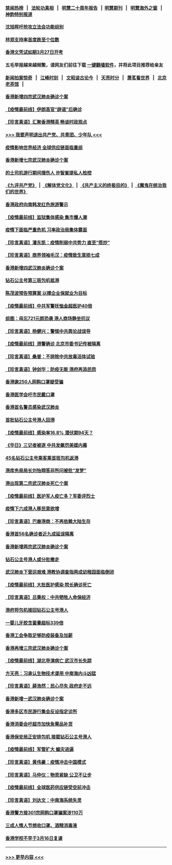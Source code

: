 #### [禁闻热榜](热点新闻.md?=0)  &nbsp;&nbsp;|&nbsp;&nbsp; [法轮功真相](https://github.com/gfw-breaker/truth/blob/master/README.md?=0) &nbsp;&nbsp;|&nbsp;&nbsp; [明慧二十周年报告](https://github.com/gfw-breaker/mh-reports/blob/master/README.md?=0) &nbsp;&nbsp;|&nbsp;&nbsp;[明慧期刊](https://github.com/gfw-breaker/mh-qikan) &nbsp;&nbsp;|&nbsp;&nbsp; [明慧海外之窗](https://github.com/gfw-breaker/mh-news/blob/master/README.md?=0) &nbsp;&nbsp;|&nbsp;&nbsp; [神韵特别报道](https://github.com/gfw-breaker/mh-news/blob/master/shenyun.md?=0)
#### [沈旭晖吁抢攻立法会功能组别](../pages/nsc415/n11896084.md?t=02262202) 
#### [林郑支持率首度跌至个位数](../pages/nsc415/n11896058.md?t=02262202) 
#### [香港文凭试如期3月27日开考](../pages/nsc415/n11896055.md?t=02262202) 
#### 五毛举报越来越频繁，请网友们前往下载 [一键翻墙软件](https://github.com/gfw-breaker/ssr-accounts)，并将此项目推荐给亲友
#### [新闻拍案惊奇](https://github.com/gfw-breaker/banned-news/blob/master/pages/link4.md) &nbsp;&nbsp;|&nbsp;&nbsp; [江峰时刻](https://github.com/gfw-breaker/banned-news/blob/master/pages/link4.md) &nbsp;&nbsp;|&nbsp;&nbsp; [文昭谈古论今](https://github.com/gfw-breaker/banned-news/blob/master/pages/link4.md) &nbsp;&nbsp;|&nbsp;&nbsp; [天亮时分](https://github.com/gfw-breaker/banned-news/blob/master/pages/link4.md) &nbsp;&nbsp;|&nbsp;&nbsp; [萧茗看世界](https://github.com/gfw-breaker/banned-news/blob/master/pages/link4.md) &nbsp;&nbsp;|&nbsp;&nbsp; [北京老茶馆](https://github.com/gfw-breaker/banned-news/blob/master/pages/link4.md) &nbsp;&nbsp;|&nbsp;&nbsp; 
#### [香港新增四宗武汉肺炎确诊个案](../pages/nsc415/n11896040.md?t=02262202) 
#### [【疫情最前线】伊朗高官“辟谣”后确诊](../pages/nsc415/n11895902.md?t=02262202) 
#### [【珍言真语】汇聚香港精英 畅谈时政观点](../pages/nsc415/n11895733.md?t=02262202) 
#### [>>> 我要声明退出共产党、共青团、少年队 <<<](https://github.com/begood0513/goodnews/blob/master/quit/letter.md) 
#### [疫情影响世界经济 全球供应链面临重组](../pages/nsc415/n11895634.md?t=02262202) 
#### [香港新增七宗武汉肺炎确诊个案](../pages/nsc415/n11893498.md?t=02262202) 
#### [的士司机游行期间撞伤人 许智峯提私人检控](../pages/nsc415/n11893483.md?t=02262202) 
#### [《九评共产党》](https://github.com/begood0513/9ping.md/blob/master/README.md) &nbsp;|&nbsp; [《解体党文化》](../../../../jtdwh.md/blob/master/README.md)  &nbsp;|&nbsp; [《共产主义的终极目的》](../../../../gczydzjmd.md/blob/master/README.md) &nbsp;|&nbsp; [《魔鬼在统治我们的世界》](../../../../mgztzwmdsj.md/blob/master/README.md) 
#### [香港政府向南韩发红色旅游警示](../pages/nsc415/n11893398.md?t=02262202) 
#### [【疫情最前线】监狱集体感染 集市爆人潮](../pages/nsc415/n11893181.md?t=02262202) 
#### [疫情下面临严重危机  习率政治局集体露面](../pages/nsc415/n11893305.md?t=02262202) 
#### [【珍言真语】潘东凯：疫情削弱中共势力 直至“揽炒”](../pages/nsc415/n11892866.md?t=02262202) 
#### [【珍言真语】商界领袖毛汉：疫情致生意损七成](../pages/nsc415/n11890348.md?t=02262202) 
#### [香港新增四武汉肺炎确诊个案](../pages/nsc415/n11890610.md?t=02262202) 
#### [钻石公主号第三班包机抵港](../pages/nsc415/n11890645.md?t=02262202) 
#### [陈茂波预告预算案 以撑企业保就业为目标](../pages/nsc415/n11890574.md?t=02262202) 
#### [【疫情最前线】中共军警抚恤金超医护40倍](../pages/nsc415/n11890458.md?t=02262202) 
#### [组图：毋忘721元朗恐袭 港人商场静坐抗议](../pages/nsc415/n11876882.md?t=02262202) 
#### [【珍言真语】杨健兴：警惕中共舆论战误导](../pages/nsc415/n11888131.md?t=02262202) 
#### [【疫情最前线】港警确诊 北京市委书记传被隔离](../pages/nsc415/n11886872.md?t=02262202) 
#### [【珍言真语】桑普：不排除中共放毒活体试验](../pages/nsc415/n11886832.md?t=02262202) 
#### [【珍言真语】钟剑华：防疫无能 港府再添民怨](../pages/nsc415/n11884504.md?t=02262202) 
#### [香港逾250人网购口罩疑受骗](../pages/nsc415/n11884388.md?t=02262202) 
#### [香港医学会吁市民戴口罩](../pages/nsc415/n11884367.md?t=02262202) 
#### [香港首名警员感染武汉肺炎](../pages/nsc415/n11884357.md?t=02262202) 
#### [首批钻石公主号港人回港](../pages/nsc415/n11884333.md?t=02262202) 
#### [【疫情最前线】感染率16.8% 潜伏期94天？](../pages/nsc415/n11884256.md?t=02262202) 
#### [《华日》三记者被逐 中共发飙罚美媒内幕](../pages/nsc415/n11884184.md?t=02262202) 
#### [45名钻石公主号乘客乘首班包机返港](../pages/nsc415/n11881770.md?t=02262202) 
#### [港库务局局长刘怡翔答非所问被批“发梦”](../pages/nsc415/n11881752.md?t=02262202) 
#### [港出现第二宗武汉肺炎死亡个案](../pages/nsc415/n11881736.md?t=02262202) 
#### [【疫情最前线】医护军人疫亡多？军委评烈士](../pages/nsc415/n11881655.md?t=02262202) 
#### [疫情下六成港人移民意欲增](../pages/nsc415/n11881699.md?t=02262202) 
#### [【珍言真语】巴裔港商：不再依赖大陆生存](../pages/nsc415/n11881126.md?t=02262202) 
#### [香港首56名确诊者近九成延误隔离](../pages/nsc415/n11879079.md?t=02262202) 
#### [香港新增两宗武汉肺炎确诊个案](../pages/nsc415/n11879064.md?t=02262202) 
#### [钻石公主号港人或分批撤走](../pages/nsc415/n11879029.md?t=02262202) 
#### [武汉肺炎下营运艰难 港教协调查指两成幼稚园面临倒闭](../pages/nsc415/n11878989.md?t=02262202) 
#### [【疫情最前线】大批医护感染 院长确诊死亡](../pages/nsc415/n11878595.md?t=02262202) 
#### [【珍言真语】吕秉权：中共牺牲人命保经济](../pages/nsc415/n11878390.md?t=02262202) 
#### [港府将包机接回钻石公主号港人](../pages/nsc415/n11876352.md?t=02262202) 
#### [一婴儿牙胶含菌量超标339倍](../pages/nsc415/n11876336.md?t=02262202) 
#### [香港工会争取足够防疫装备及加薪](../pages/nsc415/n11876313.md?t=02262202) 
#### [香港再增三宗武汉肺炎确诊个案](../pages/nsc415/n11876297.md?t=02262202) 
#### [【疫情最前线】湖北导演病亡 武汉市长失踪](../pages/nsc415/n11876272.md?t=02262202) 
#### [方天亮：习承认生物技术谬用 中南海内斗凶猛](../pages/nsc415/n11873679.md?t=02262202) 
#### [【珍言真语】薛浩然：民心尽失 政府走不远](../pages/nsc415/n11875838.md?t=02262202) 
#### [香港新增一武汉肺炎确诊个案](../pages/nsc415/n11874044.md?t=02262202) 
#### [香港多区市民游行集会反设指定诊所](../pages/nsc415/n11874017.md?t=02262202) 
#### [香港消委会吁超市加快急需品补货](../pages/nsc415/n11874003.md?t=02262202) 
#### [香港保安局正安排包机 接载钻石公主号港人](../pages/nsc415/n11873932.md?t=02262202) 
#### [【疫情最前线】军管扩大 蝗灾进逼](../pages/nsc415/n11873780.md?t=02262202) 
#### [【珍言真语】黄伟豪：疫情冲击中国模式](../pages/nsc415/n11873482.md?t=02262202) 
#### [【珍言真语】马仲仪：物资紧缺 公卫不让步](../pages/nsc415/n11872315.md?t=02262202) 
#### [【疫情最前线】全球医药供应链受空前冲击](../pages/nsc415/n11869614.md?t=02262202) 
#### [【珍言真语】刘达文：中南海系统失灵](../pages/nsc415/n11869465.md?t=02262202) 
#### [香港警方接301宗网购口罩骗案涉110万](../pages/nsc415/n11867572.md?t=02262202) 
#### [三成人情人节想收口罩、酒精消毒液](../pages/nsc415/n11867523.md?t=02262202) 
#### [香港学校不早于3月16日复课](../pages/nsc415/n11867498.md?t=02262202) 

----
#### [ >>> 更早内容 <<< ](../indexes/nsc415-earlier.md)
